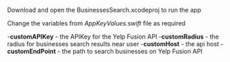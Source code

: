 Download and open the BusinessesSearch.xcodeproj to run the app

Change the variables from *AppKeyValues.swift* file as required

-**customAPIKey** - the APIKey for the Yelp Fusion API
-**customRadius** - the radius for businesses search results near user
-**customHost** - the api host
-**customEndPoint** - the path to search businesses on Yelp Fusion API